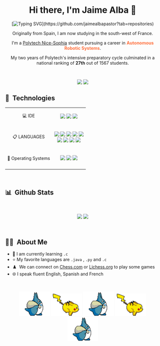 <!-- COLOR PALETTE: https://colorhunt.co/palette/155263ff6f3cff9a3cffc93c
Background: 155263
Icons: FF6F3C
Icons: FF9A3C
Title: FFC93C
Text: e6eef0
-->

<h1 align="center"> Hi there, I'm Jaime Alba 👋</h1>

<!--- animated text, to copy, just replace the lines with your choice or visit https://readme-typing-svg.herokuapp.com --->

<div align="center">

[![Typing SVG](https://readme-typing-svg.herokuapp.com?size=32&duration=3000&color=FF6F3C&center=true&width=500&lines=Engineering+Student;Robotics+Specialization;Neural+Networks;)](https://github.com/jaimealbapastor?tab=repositories)

<p>Originally from Spain, I am now studying in the south-west of France.</p>  
<p>I'm a <a href="https://polytech.univ-cotedazur.fr/">Polytech Nice-Sophia</a> student pursuing a career in <b style="color:#FF6F3C">Autonomous Robotic Systems</b>.</p>
<p>My two years of Polytech's intensive preparatory cycle culminated in a national ranking of <b>27th</b> out of 1567 students.</p>

<br/>

<!-- https://github.com/durgeshsamariya/awesome-github-profile-readme-templates/blob/master/AVS1508.md -->
<p>
<a href="https://www.linkedin.com/in/jaime-alba-7848121b5/"><img src="https://img.shields.io/badge/-Jaime%20Alba-0077B5?style=flat&logo=Linkedin&logoColor=white"/></a>
<a href="mailto:jalbapastor@gmail.com"><img src="https://img.shields.io/badge/-jalbapastor@gmail.com-D14836?style=flat&logo=Gmail&logoColor=white"/></a>
</p>

</div>

## 🔬 &nbsp;Technologies

<!-- https://github.com/Ileriayo/markdown-badges -->

| | |
| :---: | :---:  |
| 💻 IDE  | <br/><img src="https://img.shields.io/badge/Visual%20Studio%20Code-0078d7.svg?style=for-the-badge&logo=visual-studio-code&logoColor=white" height=25/> <img src="https://img.shields.io/badge/sublime_text-%23575757.svg?style=for-the-badge&logo=sublime-text&logoColor=important" height=25/> <img src="https://img.shields.io/badge/NetBeans IDE-1B6AC6.svg?style=for-the-badge&logo=apache-netbeans-ide&logoColor=white" height=25/><br/><br/>|
| 📋 LANGUAGES | <br/><img src="https://img.shields.io/badge/python-3670A0?style=for-the-badge&logo=python&logoColor=ffdd54" height=25/> <img src="https://img.shields.io/badge/java-%23ED8B00.svg?style=for-the-badge&logo=java&logoColor=white" height=25/> <img src="https://img.shields.io/badge/c-%2300599C.svg?style=for-the-badge&logo=c&logoColor=white" height=25/> <img src="https://img.shields.io/badge/c++-%2300599C.svg?style=for-the-badge&logo=c%2B%2B&logoColor=white" height=25/> <img src="https://img.shields.io/badge/javascript-%23323330.svg?style=for-the-badge&logo=javascript&logoColor=%23F7DF1E" height=25/><br/><img src="https://img.shields.io/badge/php-%23777BB4.svg?style=for-the-badge&logo=php&logoColor=white" height=25/> <img src="https://img.shields.io/badge/html-%23E34F26.svg?style=for-the-badge&logo=html5&logoColor=white" height=25/> <img src="https://img.shields.io/badge/css-%231572B6.svg?style=for-the-badge&logo=css3&logoColor=white" height=25/> <img src="https://img.shields.io/badge/markdown-%23000000.svg?style=for-the-badge&logo=markdown&logoColor=white" height=25/><br/><br/> |
| 💾 Operating Systems | <br/><img src="https://img.shields.io/badge/Windows-0078D6?style=for-the-badge&logo=windows&logoColor=white" height=25/> <img src="https://img.shields.io/badge/Ubuntu-E95420?style=for-the-badge&logo=ubuntu&logoColor=white" height=25/> <img src="https://img.shields.io/badge/Android-3DDC84?style=for-the-badge&logo=android&logoColor=white" height=25/><br/><br/> |
| | |

<br/>

## 📊 &nbsp;Github Stats

<br/>
<p align="center">
<img width="42%" src="https://github-readme-stats.vercel.app/api/top-langs/?username=jaimealbapastor&layout=compact&langs_count=6&bg_color=155263&title_color=FFC93C&text_color=e6eef0&hide_border=true" />
<img width="49.5%" src="https://github-readme-stats.vercel.app/api?username=jaimealbapastor&show_icons=true&bg_color=155263&title_color=FFC93C&text_color=e6eef0&icon_color=FF9A3C&hide_border=true" />
</p>
<br/>

## 👨‍🎓 &nbsp;About Me

- 🏫&nbsp;I am currently learning `.c`
- ⭐&nbsp;My favorite languages are `.java` , `.py` and `.c`
- ♟️&nbsp; We can connect on [Chess.com](https://www.chess.com/member/Surfer732) or [Lichess.org](https://lichess.org/@/Jaime_AP) to play some games
- 🌐&nbsp;I speak fluent English, Spanish and French

<br/>
<br/>

<div align="center">
<img src="images/totoro.gif" width="100">
<img src="images/pikachu.gif" width="100">
<img src="images/totoro.gif" width="100">
<img src="images/pikachu.gif" width="100">
<img src="images/totoro.gif" width="100">
</div>
